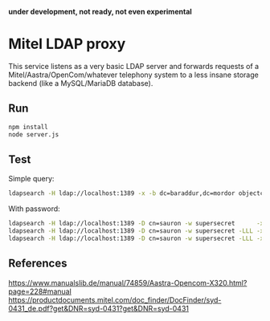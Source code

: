 **under development, not ready, not even experimental**

# Mitel LDAP proxy
This service listens as a very basic LDAP server and forwards requests of a Mitel/Aastra/OpenCom/whatever telephony system to a less insane storage backend (like a MySQL/MariaDB database).

## Run
```bash
npm install
node server.js
```

## Test
Simple query:
```bash
ldapsearch -H ldap://localhost:1389 -x -b dc=baraddur,dc=mordor objectclass=*
```

With password:
```bash
ldapsearch -H ldap://localhost:1389 -D cn=sauron -w supersecret      -x -b dc=baraddur,dc=mordor objectclass=*
ldapsearch -H ldap://localhost:1389 -D cn=sauron -w supersecret -LLL -x -b dc=baraddur,dc=mordor objectclass=*
ldapsearch -H ldap://localhost:1389 -D cn=sauron -w supersecret -LLL -x -b dc=baraddur,dc=mordor
```

## References
<https://www.manualslib.de/manual/74859/Aastra-Opencom-X320.html?page=228#manual>
<https://productdocuments.mitel.com/doc_finder/DocFinder/syd-0431_de.pdf?get&DNR=syd-0431?get&DNR=syd-0431>